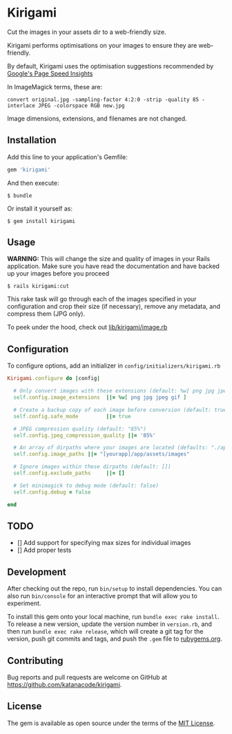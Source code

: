 # Kirigami

Cut the images in your assets dir to a web-friendly size.

Kirigami performs optimisations on your images to ensure they are web-friendly.

By default, Kirigami uses the optimisation suggestions recommended by
[Google's Page Speed Insights](https://developers.google.com/speed/docs/insights/OptimizeImages)

In ImageMagick terms, these are:

    convert original.jpg -sampling-factor 4:2:0 -strip -quality 85 -interlace JPEG -colorspace RGB new.jpg

Image dimensions, extensions, and filenames are not changed.

## Installation

Add this line to your application's Gemfile:

```ruby
gem 'kirigami'
```

And then execute:

    $ bundle

Or install it yourself as:

    $ gem install kirigami

## Usage

**WARNING:** This will change the size and quality of images in your Rails application.
Make sure you have read the documentation and have backed up your images before you proceed

`$ rails kirigami:cut`

This rake task will go through each of the images specified in your configuration and
crop their size (if necessary), remove any metadata, and compress them (JPG only).

To peek under the hood, check out [lib/kirigami/image.rb](lib/kirigami/image.rb#L17-L30)

## Configuration

To configure options, add an initializer in `config/initializers/kirigami.rb`

``` ruby
Kirigami.configure do |config|

  # Only convert images with these extensions (default: %w[ png jpg jpeg gif ])
  self.config.image_extensions  ||= %w[ png jpg jpeg gif ]

  # Create a backup copy of each image before conversion (default: true)
  self.config.safe_mode         ||= true

  # JPEG compression quality (default: "85%")
  self.config.jpeg_compression_quality ||= '85%'

  # An array of dirpaths where your images are located (defaults: "./app/assets/images")
  self.config.image_paths ||= "[yourapp]/app/assets/images"

  # Ignore images within these dirpaths (default: [])
  self.config.exclude_paths     ||= []

  # Set minimagick to debug mode (default: false)
  self.config.debug = false

end
```

## TODO

- [] Add support for specifying max sizes for individual images
- [] Add proper tests

## Development

After checking out the repo, run `bin/setup` to install dependencies. You can also run `bin/console` for an interactive prompt that will allow you to experiment.

To install this gem onto your local machine, run `bundle exec rake install`. To release a new version, update the version number in `version.rb`, and then run `bundle exec rake release`, which will create a git tag for the version, push git commits and tags, and push the `.gem` file to [rubygems.org](https://rubygems.org).

## Contributing

Bug reports and pull requests are welcome on GitHub at https://github.com/katanacode/kirigami.

## License

The gem is available as open source under the terms of the [MIT License](https://opensource.org/licenses/MIT).

